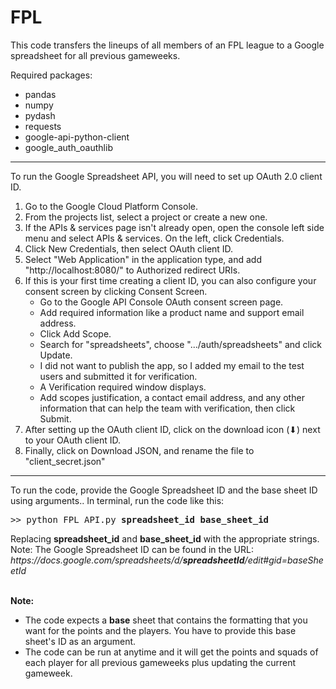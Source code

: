 # FPL

This code transfers the lineups of all members of an FPL league to a Google spreadsheet for all previous gameweeks.

Required packages:
- pandas
- numpy
- pydash
- requests
- google-api-python-client
- google_auth_oauthlib
_______
To run the Google Spreadsheet API, you will need to set up OAuth 2.0 client ID.
1. Go to the Google Cloud Platform Console.
2. From the projects list, select a project or create a new one.
3. If the APIs & services page isn't already open, open the console left side menu and select APIs & services.
On the left, click Credentials.
4. Click New Credentials, then select OAuth client ID.
5. Select "Web Application" in the application type, and add "http<area>://localhost:8080/" to Authorized redirect URIs.
6. If this is your first time creating a client ID, you can also configure your consent screen by clicking Consent Screen. 
    - Go to the Google API Console OAuth consent screen page.
    - Add required information like a product name and support email address.
    - Click Add Scope.
    - Search for "spreadsheets", choose ".../auth/spreadsheets" and click Update.
    - I did not want to publish the app, so I added my email to the test users and submitted it for verification.
    - A Verification required window displays.
    - Add scopes justification, a contact email address, and any other information that can help the team with verification, then click Submit.
7. After setting up the OAuth client ID, click on the download icon (⬇) next to your OAuth client ID.
8. Finally, click on Download JSON,  and rename the file to "client_secret.json"
_______

To run the code, provide the Google Spreadsheet ID and the base sheet ID using arguments.. In terminal, run the code like this:
<pre>
>> python FPL_API.py <b>spreadsheet_id</b> <b>base_sheet_id</b>
</pre>
Replacing <b>spreadsheet_id</b> and <b>base_sheet_id</b> with the appropriate strings.
Note: The Google Spreadsheet ID can be found in the URL:
*https<area>://docs.google.com/spreadsheets/d/**spreadsheetId**/edit#gid=baseSheetId*
<br></br>

**Note:** 
- The code expects a <b>base</b> sheet that contains the formatting that you want for the points and the players. You have to provide this base sheet's ID as an argument.
- The code can be run at anytime and it will get the points and squads of each player for all previous gameweeks plus updating the current gameweek.